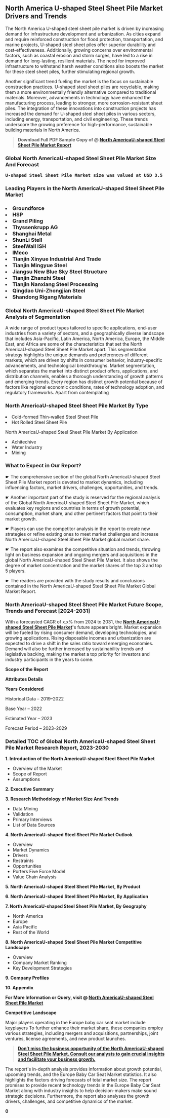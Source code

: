 <p><h2>North America U-shaped Steel Sheet Pile Market Drivers and Trends</h2><p>The North America U-shaped steel sheet pile market is driven by increasing demand for infrastructure development and urbanization. As cities expand and require reinforced construction for flood protection, transportation, and marine projects, U-shaped steel sheet piles offer superior durability and cost-effectiveness. Additionally, growing concerns over environmental factors, such as coastal erosion and storm surges, have led to a rise in demand for long-lasting, resilient materials. The need for improved infrastructure to withstand harsh weather conditions also boosts the market for these steel sheet piles, further stimulating regional growth.</p><p>Another significant trend fueling the market is the focus on sustainable construction practices. U-shaped steel sheet piles are recyclable, making them a more environmentally friendly alternative compared to traditional materials. Moreover, advancements in technology have enhanced the manufacturing process, leading to stronger, more corrosion-resistant sheet piles. The integration of these innovations into construction projects has increased the demand for U-shaped steel sheet piles in various sectors, including energy, transportation, and civil engineering. These trends underscore the growing preference for high-performance, sustainable building materials in North America.</p></p><blockquote id="" class=""><strong>Download Full PDF Sample Copy of @&nbsp;<a href="https://www.verifiedmarketreports.com/download-sample/?rid=239608&utm_source=GitHub-Jan&utm_medium=288" target="_blank">North AmericaU-shaped Steel Sheet Pile Market Report</a>&nbsp;&nbsp;</strong></blockquote><h3 id="" class=""><strong>Global&nbsp;North AmericaU-shaped Steel Sheet Pile Market Size And Forecast</strong></h3><pre class="reader-text-block__code-block"><strong>U-shaped Steel Sheet Pile Market size was valued at USD 3.5 Billion in 2022 and is projected to reach USD 5.2 Billion by 2030, growing at a CAGR of 6.3% from 2024 to 2030.</strong></pre><h3 id="" class="">Leading Players in the&nbsp;North AmericaU-shaped Steel Sheet Pile Market</h3><h3 class=""></Li><Li>Groundforce</Li><Li> HSP</Li><Li> Grand Piling</Li><Li> Thyssenkrupp AG</Li><Li> Shanghai Metal</Li><Li> ShunLi Stell</Li><Li> SteelWall ISH</Li><Li> IMeco</Li><Li> Tianjin Xinyue Industrial And Trade</Li><Li> Tianjin Mingyue Steel</Li><Li> Jiangsu New Blue Sky Steel Structure</Li><Li> Tianjin Zhanzhi Steel</Li><Li> Tianjin Nanxiang Steel Processing</Li><Li> Qingdao Uni-Zhongjian Steel</Li><Li> Shandong Rigang Materials</h3><h3 id="" class="">Global&nbsp;North AmericaU-shaped Steel Sheet Pile Market Analysis of Segmentation</h3><p id="" class="">A wide range of product types tailored to specific applications, end-user industries from a variety of sectors, and a geographically diverse landscape that includes Asia-Pacific, Latin America, North America, Europe, the Middle East, and Africa are some of the characteristics that set the North AmericaU-shaped Steel Sheet Pile Market apart. This segmentation strategy highlights the unique demands and preferences of different markets, which are driven by shifts in consumer behavior, industry-specific advancements, and technological breakthroughs. Market segmentation, which separates the market into distinct product offers, applications, and distribution channels, enables a thorough understanding of growth patterns and emerging trends. Every region has distinct growth potential because of factors like regional economic conditions, rates of technology adoption, and regulatory frameworks. Apart from contemplating</p><h3 id="" class="">North AmericaU-shaped Steel Sheet Pile Market&nbsp;By Type</h3><p></Li><Li>Cold-formed Thin-walled Steel Sheet Pile</Li><Li> Hot Rolled Steel Sheet Pile</p><div class="" data-test-id=""><p>North AmericaU-shaped Steel Sheet Pile Market&nbsp;By Application</p></div><p class=""></Li><Li>Achitechive</Li><Li> Water Industry</Li><Li> Mining</p><div class="" data-test-id=""><h3><span class="">What to Expect in Our Report?</span></h3></div><div class="" data-test-id=""><p><span class="">☛ The comprehensive section of the global North AmericaU-shaped Steel Sheet Pile Market report is devoted to market dynamics, including influencing factors, market drivers, challenges, opportunities, and trends.</span></p></div><div class="" data-test-id=""><p><span class="">☛ Another important part of the study is reserved for the regional analysis of the Global North AmericaU-shaped Steel Sheet Pile Market, which evaluates key regions and countries in terms of growth potential, consumption, market share, and other pertinent factors that point to their market growth.</span></p></div><div class="" data-test-id=""><p><span class="">☛ Players can use the competitor analysis in the report to create new strategies or refine existing ones to meet market challenges and increase North AmericaU-shaped Steel Sheet Pile Market global market share.</span></p></div><div class="" data-test-id=""><p><span class="">☛ The report also examines the competitive situation and trends, throwing light on business expansion and ongoing mergers and acquisitions in the global North AmericaU-shaped Steel Sheet Pile Market. It also shows the degree of market concentration and the market shares of the top 3 and top 5 players.</span></p></div><div class="" data-test-id=""><p><span class="">☛ The readers are provided with the study results and conclusions contained in the North AmericaU-shaped Steel Sheet Pile Market Global Market Report.</span></p></div><div class="" data-test-id=""><h3><span class="">North AmericaU-shaped Steel Sheet Pile Market Future Scope, Trends and Forecast [2024-2031]</span></h3></div><div class="" data-test-id=""><p><span class="">With a forecasted CAGR of x.x% from 2024 to 2031, the <strong><a href="https://www.verifiedmarketreports.com/download-sample/?rid=239608&utm_source=GitHub-Jan&utm_medium=288" target="_blank">North AmericaU-shaped Steel Sheet Pile Market</a>'</strong>s future appears bright. Market expansion will be fueled by rising consumer demand, developing technologies, and growing applications. Rising disposable incomes and urbanization are expected to drive a shift in the sales ratio toward emerging economies. Demand will also be further increased by sustainability trends and legislative backing, making the market a top priority for investors and industry participants in the years to come.</span></p><p id="ember66" class="ember-view reader-text-block__paragraph"><strong>Scope of the Report</strong></p><p id="ember67" class="ember-view reader-text-block__paragraph"><strong>Attributes Details</strong></p><p id="ember68" class="ember-view reader-text-block__paragraph"><strong>Years Considered</strong></p><p id="ember69" class="ember-view reader-text-block__paragraph">Historical Data &ndash; 2019&ndash;2022</p><p id="ember70" class="ember-view reader-text-block__paragraph">Base Year &ndash; 2022</p><p id="ember71" class="ember-view reader-text-block__paragraph">Estimated Year &ndash; 2023</p><p id="ember72" class="ember-view reader-text-block__paragraph">Forecast Period &ndash; 2023&ndash;2029</p></div><h3 id="" class="">Detailed TOC of Global North AmericaU-shaped Steel Sheet Pile Market Research Report, 2023-2030</h3><p id="" class=""><strong>1. Introduction of the North AmericaU-shaped Steel Sheet Pile Market</strong></p><ul><li>Overview of the Market</li><li>Scope of Report</li><li>Assumptions</li></ul><p id="" class=""><strong>2. Executive Summary</strong></p><p id="" class=""><strong>3. Research Methodology of Market Size And Trends</strong></p><ul><li>Data Mining</li><li>Validation</li><li>Primary Interviews</li><li>List of Data Sources</li></ul><p id="" class=""><strong>4. North AmericaU-shaped Steel Sheet Pile Market Outlook</strong></p><ul><li>Overview</li><li>Market Dynamics</li><li>Drivers</li><li>Restraints</li><li>Opportunities</li><li>Porters Five Force Model</li><li>Value Chain Analysis</li></ul><p id="" class=""><strong>5. North AmericaU-shaped Steel Sheet Pile Market, By Product</strong></p><p id="" class=""><strong>6. North AmericaU-shaped Steel Sheet Pile Market, By Application</strong></p><p id="" class=""><strong>7. North AmericaU-shaped Steel Sheet Pile Market, By Geography</strong></p><ul><li>North America</li><li>Europe</li><li>Asia Pacific</li><li>Rest of the World</li></ul><p id="" class=""><strong>8. North AmericaU-shaped Steel Sheet Pile Market Competitive Landscape</strong></p><ul><li>Overview</li><li>Company Market Ranking</li><li>Key Development Strategies</li></ul><p id="" class=""><strong>9. Company Profiles</strong></p><p id="" class=""><strong>10. Appendix</strong></p><p><strong>For More Information or Query, visit&nbsp;@ <a href="https://www.verifiedmarketreports.com/product/u-shaped-steel-sheet-pile-market/" target="_blank">North AmericaU-shaped Steel Sheet Pile Market</a></strong></p><p id="ember61" class="ember-view reader-text-block__paragraph"><strong>Competitive Landscape</strong></p><p id="ember62" class="ember-view reader-text-block__paragraph">Major players operating in the Europe baby car seat market include keyplayers To further enhance their market share, these companies employ various strategies, including mergers and acquisitions, partnerships, joint ventures, license agreements, and new product launches.</p><blockquote id="ember63" class="ember-view reader-text-block__blockquote"><strong><a href="https://www.verifiedmarketreports.com/download-sample/?rid=239608&utm_source=GitHub-Jan&utm_medium=288" target="_blank">Don&rsquo;t miss the business opportunity of the North AmericaU-shaped Steel Sheet Pile Market. Consult our analysts to gain crucial insights and facilitate your business growth.</a></strong></blockquote><p id="ember64" class="ember-view reader-text-block__paragraph">The report's in-depth analysis provides information about growth potential, upcoming trends, and the Europe Baby Car Seat Market statistics. It also highlights the factors driving forecasts of total market size. The report promises to provide recent technology trends in the Europe Baby Car Seat Market along with industry insights to help decision-makers make sound strategic decisions. Furthermore, the report also analyses the growth drivers, challenges, and competitive dynamics of the market.</p><p class="ember-view reader-text-block__paragraph"><strong>0</strong></p>
